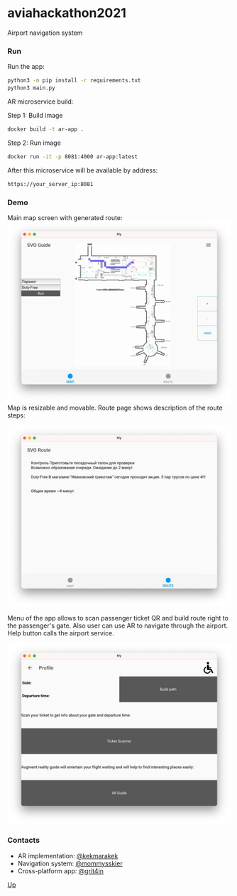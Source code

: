 # aviahackathon2021
Airport navigation system

### Run
Run the app:
```bash
python3 -m pip install -r requirements.txt
python3 main.py
```


AR microservice build:

Step 1: Build image
```bash
docker build -t ar-app .
```

Step 2: Run image
```bash
docker run -it -p 8081:4000 ar-app:latest
```

After this microservice will be available by address: 
```bash
https://your_server_ip:8081 
```


### Demo
Main map screen with generated route:
![Alt text](img/1.jpg?raw=true "Title")
Map is resizable and movable. 
Route page shows description of the route steps:

![Alt text](img/2.jpg?raw=true "Title")

Menu of the app allows to scan passenger ticket QR and build route right to the passenger's gate. 
Also user can use AR to navigate through the airport. Help button calls the airport service.

![Alt text](img/3.jpg?raw=true "Title")


### Contacts

- AR implementation: [@kekmarakek](https://t.me/kekmarakek)
- Navigation system: [@mommysskier](https://t.me/mommysskier)
- Cross-platform app: [@grit4in](https://t.me/grit4in)

[Up](#candydeliveryapi)
